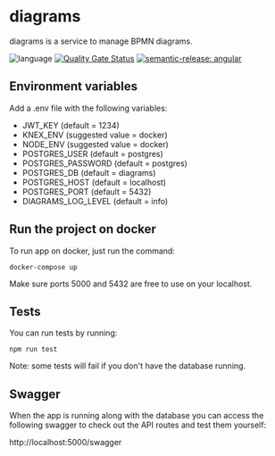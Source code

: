 # diagrams

diagrams is a service to manage BPMN diagrams.

![language](https://img.shields.io/github/languages/top/flow-build/diagrams)
[![Quality Gate Status](https://sonarcloud.io/api/project_badges/measure?project=flow-build_diagrams&metric=alert_status)](https://sonarcloud.io/summary/new_code?id=flow-build_diagrams) [![semantic-release: angular](https://img.shields.io/badge/semantic--release-angular-e10079?logo=semantic-release)](https://github.com/semantic-release/semantic-release)

## Environment variables

Add a .env file with the following variables:

- JWT_KEY (default = 1234)
- KNEX_ENV (suggested value = docker)
- NODE_ENV (suggested value = docker)
- POSTGRES_USER (default = postgres)
- POSTGRES_PASSWORD (default = postgres)
- POSTGRES_DB (default = diagrams)
- POSTGRES_HOST (default = localhost)
- POSTGRES_PORT (default = 5432)
- DIAGRAMS_LOG_LEVEL (default = info)

## Run the project on docker

To run app on docker, just run the command:

```
docker-compose up
```

Make sure ports 5000 and 5432 are free to use on your localhost.

## Tests

You can run tests by running: 

```
npm run test
```

Note: some tests will fail if you don't have the database running.

## Swagger

When the app is running along with the database you can access the following 
swagger to check out the API routes and test them yourself:

http://localhost:5000/swagger
